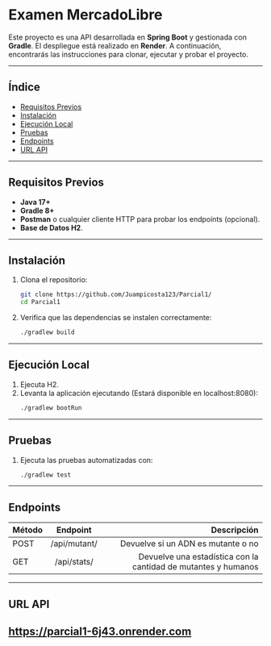 # **Examen MercadoLibre**

Este proyecto es una API desarrollada en **Spring Boot** y gestionada con **Gradle**. El despliegue está realizado en **Render**. A continuación, encontrarás las instrucciones para clonar, ejecutar y probar el proyecto.

---

## **Índice**
- [Requisitos Previos](#requisitos-previos)
- [Instalación](#instalación)
- [Ejecución Local](#ejecución-local)
- [Pruebas](#pruebas)
- [Endpoints](#endpoints)
- [URL API](#url-api)

---

## **Requisitos Previos**
- **Java 17+**
- **Gradle 8+**
- **Postman** o cualquier cliente HTTP para probar los endpoints (opcional).
- **Base de Datos H2**.
---

## **Instalación**

1. Clona el repositorio:
   ```bash
   git clone https://github.com/Juampicosta123/Parcial1/
   cd Parcial1
   ```
2. Verifica que las dependencias se instalen correctamente:
   ```bash
   ./gradlew build
   ```
---

## **Ejecución Local**
1. Ejecuta H2.
2. Levanta la aplicación ejecutando (Estará disponible en localhost:8080):
   ```bash
   ./gradlew bootRun
   ```
---

## **Pruebas**
1. Ejecuta las pruebas automatizadas con:
   ```bash
   ./gradlew test
   ```
---

## **Endpoints**
| Método |  Endpoint  | Descripción |
|:-----|:--------:|------:|
| POST   | /api/mutant/ | Devuelve si un ADN es mutante o no |
| GET   |  /api/stats/  |   Devuelve una estadística con la cantidad de mutantes y humanos |
---
## **URL API**
https://parcial1-6j43.onrender.com
---




